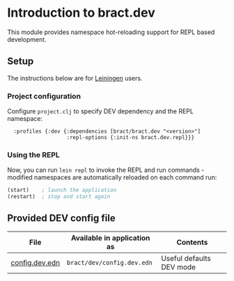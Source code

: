 # Introduction to bract.dev

This module provides namespace hot-reloading support for REPL based development.


## Setup

The instructions below are for [Leiningen](https://leiningen.org/) users.


### Project configuration

Configure `project.clj` to specify DEV dependency and the REPL namespace:

```edn
  :profiles {:dev {:dependencies [bract/bract.dev "<version>"]
                   :repl-options {:init-ns bract.dev.repl}}}
```


### Using the REPL

Now, you can run `lein repl` to invoke the REPL and run commands - modified namespaces are automatically
reloaded on each command run:

```clojure
(start)    ; launch the application
(restart)  ; stop and start again
```


## Provided DEV config file

| File                                                   | Available in application as | Contents                 |
|--------------------------------------------------------|-----------------------------|--------------------------|
|[config.dev.edn](../resources/bract/dev/config.dev.edn) |`bract/dev/config.dev.edn`   | Useful defaults DEV mode |
